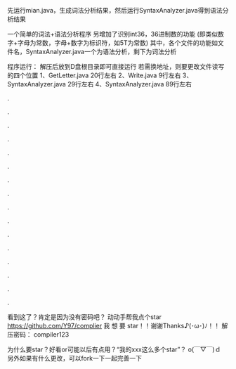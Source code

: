 先运行mian.java，生成词法分析结果，然后运行SyntaxAnalyzer.java得到语法分析结果

一个简单的词法+语法分析程序
另增加了识别int36，36进制数的功能
(即类似数字+字母为常数，字母+数字为标识符，如5T为常数)
其中，各个文件的功能如文件名，SyntaxAnalyzer.java一个为语法分析，剩下为词法分析

程序运行：
解压后放到D盘根目录即可直接运行
若需换地址，则要更改文件读写的四个位置
1、GetLetter.java  20行左右
2、Write.java  9行左右
3、SyntaxAnalyzer.java 29行左右
4、SyntaxAnalyzer.java 89行左右

.

.

.

.

.

.

.

.

.

.

.

.

.

.

.

.

看到这了？肯定是因为没有密码吧？
动动手帮我点个star
https://github.com/Y97/complier
我 想 要 star！！谢谢Thanks♪(･ω･)ﾉ！！
解压密码： compiler123

为什么要star？好看or可能以后有点用？“我的xxx这么多个star”？ o(￣▽￣)ｄ
另外如果有什么更改，可以fork一下一起完善一下
